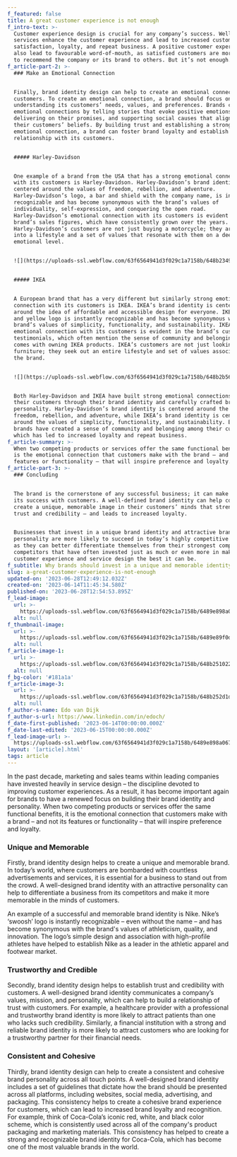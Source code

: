 ```yaml
---
f_featured: false
title: A great customer experience is not enough
f_intro-text: >-
  Customer experience design is crucial for any company’s success. Well-designed
  services enhance the customer experience and lead to increased customer
  satisfaction, loyalty, and repeat business. A positive customer experience can
  also lead to favourable word-of-mouth, as satisfied customers are more likely
  to recommend the company or its brand to others. But it’s not enough.
f_article-part-2: >-
  ### Make an Emotional Connection


  Finally, brand identity design can help to create an emotional connection with
  customers. To create an emotional connection, a brand should focus on
  understanding its customers’ needs, values, and preferences. Brands can create
  emotional connections by telling stories that evoke positive emotions,
  delivering on their promises, and supporting social causes that align with
  their customers’ beliefs. By building trust and establishing a strong
  emotional connection, a brand can foster brand loyalty and establish a lasting
  relationship with its customers.


  ##### Harley-Davidson


  One example of a brand from the USA that has a strong emotional connection
  with its customers is Harley-Davidson. Harley-Davidson’s brand identity is
  centered around the values of freedom, rebellion, and adventure.
  Harley-Davidson’s logo, a bar and shield with the company name, is instantly
  recognizable and has become synonymous with the brand’s values of
  individuality, self-expression, and conquering the open road.
  Harley-Davidson’s emotional connection with its customers is evident in the
  brand’s sales figures, which have consistently grown over the years.
  Harley-Davidson’s customers are not just buying a motorcycle; they are buying
  into a lifestyle and a set of values that resonate with them on a deep
  emotional level.


  ![](https://uploads-ssl.webflow.com/63f6564941d3f029c1a7158b/648b2349cedad12e2f2faaea_Harley-tattoo.jpg)


  ##### IKEA


  A European brand that has a very different but similarly strong emotional
  connection with its customers is IKEA. IKEA’s brand identity is centered
  around the idea of affordable and accessible design for everyone. IKEA’s blue
  and yellow logo is instantly recognizable and has become synonymous with the
  brand’s values of simplicity, functionality, and sustainability. IKEA’s
  emotional connection with its customers is evident in the brand’s customer
  testimonials, which often mention the sense of community and belonging that
  comes with owning IKEA products. IKEA’s customers are not just looking for
  furniture; they seek out an entire lifestyle and set of values associated with
  the brand.


  ![](https://uploads-ssl.webflow.com/63f6564941d3f029c1a7158b/648b2b56279c35163cfa0ca8_IKEA-experience.jpg)


  Both Harley-Davidson and IKEA have built strong emotional connections with
  their customers through their brand identity and carefully crafted brand
  personality. Harley-Davidson’s brand identity is centered around the values of
  freedom, rebellion, and adventure, while IKEA’s brand identity is centered
  around the values of simplicity, functionality, and sustainability. Both
  brands have created a sense of community and belonging among their customers,
  which has led to increased loyalty and repeat business.
f_article-summary: >-
  When two competing products or services offer the same functional benefits, it
  is the emotional connection that customers make with the brand – and not its
  features or functionality – that will inspire preference and loyalty.
f_article-part-3: >-
  ### Concluding


  The brand is the cornerstone of any successful business; it can make or break
  its success with customers. A well-defined brand identity can help companies
  create a unique, memorable image in their customers’ minds that strengthens
  trust and credibility – and leads to increased loyalty.


  Businesses that invest in a unique brand identity and attractive brand
  personality are more likely to succeed in today’s highly competitive market,
  as they can better differentiate themselves from their strongest competitors;
  competitors that have often invested just as much or even more in making their
  customer experience and service design the best it can be.
f_subtitle: Why brands should invest in a unique and memorable identity
slug: a-great-customer-experience-is-not-enough
updated-on: '2023-06-28T12:49:12.032Z'
created-on: '2023-06-14T11:45:34.580Z'
published-on: '2023-06-28T12:54:53.895Z'
f_lead-image:
  url: >-
    https://uploads-ssl.webflow.com/63f6564941d3f029c1a7158b/6489e898a067149386756bc7_CX-lead.jpg
  alt: null
f_thumbnail-image:
  url: >-
    https://uploads-ssl.webflow.com/63f6564941d3f029c1a7158b/6489e89f0d5d02a9feca4c64_CX-thumb.jpg
  alt: null
f_article-image-1:
  url: >-
    https://uploads-ssl.webflow.com/63f6564941d3f029c1a7158b/648b251022cf9e52e0621392_thomas-serer-unsplash.jpg
  alt: null
f_bg-color: '#181a1a'
f_article-image-3:
  url: >-
    https://uploads-ssl.webflow.com/63f6564941d3f029c1a7158b/648b252d1d55bbcbbb8d8994_slidebean-unsplash.jpg
  alt: null
f_author-s-name: Edo van Dijk
f_author-s-url: https://www.linkedin.com/in/edoch/
f_date-first-published: '2023-06-14T00:00:00.000Z'
f_date-last-edited: '2023-06-15T00:00:00.000Z'
f_lead-image-url: >-
  https://uploads-ssl.webflow.com/63f6564941d3f029c1a7158b/6489e898a067149386756bc7_CX-lead.jpg
layout: '[article].html'
tags: article
---
```


In the past decade, marketing and sales teams within leading companies have invested heavily in service design – the discipline devoted to improving customer experiences. As a result, it has become important again for brands to have a renewed focus on building their brand identity and personality. When two competing products or services offer the same functional benefits, it is the emotional connection that customers make with a brand – and not its features or functionality – that will inspire preference and loyalty.

### Unique and Memorable

Firstly, brand identity design helps to create a unique and memorable brand. In today’s world, where customers are bombarded with countless advertisements and services, it is essential for a business to stand out from the crowd. A well-designed brand identity with an attractive personality can help to differentiate a business from its competitors and make it more memorable in the minds of customers.

An example of a successful and memorable brand identity is Nike. Nike’s ‘swoosh’ logo is instantly recognizable – even without the name – and has become synonymous with the brand's values of athleticism, quality, and innovation. The logo’s simple design and association with high-profile athletes have helped to establish Nike as a leader in the athletic apparel and footwear market.

### Trustworthy and Credible

Secondly, brand identity design helps to establish trust and credibility with customers. A well-designed brand identity communicates a company’s values, mission, and personality, which can help to build a relationship of trust with customers. For example, a healthcare provider with a professional and trustworthy brand identity is more likely to attract patients than one who lacks such credibility. Similarly, a financial institution with a strong and reliable brand identity is more likely to attract customers who are looking for a trustworthy partner for their financial needs.

### Consistent and Cohesive

Thirdly, brand identity design can help to create a consistent and cohesive brand personality across all touch points. A well-designed brand identity includes a set of guidelines that dictate how the brand should be presented across all platforms, including websites, social media, advertising, and packaging. This consistency helps to create a cohesive brand experience for customers, which can lead to increased brand loyalty and recognition. For example, think of Coca-Cola’s iconic red, white, and black color scheme, which is consistently used across all of the company's product packaging and marketing materials. This consistency has helped to create a strong and recognizable brand identity for Coca-Cola, which has become one of the most valuable brands in the world.
